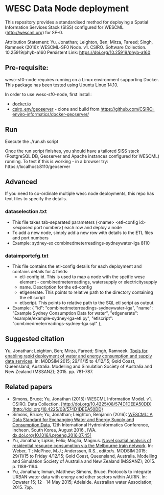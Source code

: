 # WESC Data Node deployment

This repository provides a standardised method for deploying a Spatial Information Services Stack (SISS) configured
for WESCML (http://wescml.org) for SF-0.

Attribution Statement: Yu, Jonathan; Leighton, Ben; Mirza, Fareed; Singh, Ramneek (2016): WESCML-SF0 Node. v1. CSIRO. Software Collection. 10.25919/phyb-a160
Persistent Link: https://doi.org/10.25919/phyb-a160 


## Pre-requisite:
wesc-sf0-node requires running on a Linux environment supporting  Docker. This package has been tested using Ubuntu Linux 14.10.

In order to use wesc-sf0-node, first install:
- [docker.io](http://docker.io)
- [csiro_env/geoserver](https://github.com/CSIRO-enviro-informatics/docker-geoserver/) - clone and build from  https://github.com/CSIRO-enviro-informatics/docker-geoserver/


## Run
Execute the ./run.sh script

Once the run script finishes, you should have a tailored SISS stack (PostgreSQL DB, Geoserver and Apache instances configured
for WESCML) running. 
To test if this is working - in a browser try:
 https://localhost:8110/geoserver


## Advanced

If you need to co-ordinate multiple wesc node deployments, this repo has text files to specify the details.

### dataselection.txt
- This file takes tab-separated parameters (\<name\> \<etl-config id\> \<exposed port number\>)  each row and deploy a node
- To add a new node, simply add a new row with details to the ETL files and port numbers
- Example: 
sydney-ex       combinedmeterreadings-sydneywater-lga   8110


### dataimportcfg.txt
- This file contains the etl-config details for each deployment and contains details for 4 fields:
  * etl-config id. This is used to map a node with the spcific wesc element - combinedmeterreadings, watersupply or electricitysupply
  * name. Description for the etl-config
  * etlgenerate. This points to relative path to the directory containing the etl script
  * etlscript. This points to relative path to the SQL etl script as output.
- Example:
    {
        "id": "combinedmeterreadings-sydneywater-lga",
        "name": "Example Sydney Consumption Data for water",
        "etlgenerate": "example/example-sydney-lga-etl.py",
        "etlscript": "combinedmeterreadings-sydney-lga.sql"
    },


## Suggested citation

Yu, Jonathan; Leighton, Ben; Mirza, Fareed; Singh, Ramneek. [Tools for enabling rapid deployment of water and energy consumption and supply data services](http://www.mssanz.org.au/modsim2015/C8/yu.pdf). In: MODSIM 2015; 29/11/15 to 4/12/15; Gold Coast, Queensland, Australia. Modelling and Simulation Society of Australia and New Zealand (MSSANZ); 2015. pp. 781-787.

## Related papers

- Simons, Bruce; Yu, Jonathan (2015): WESCML Information Model. v1. CSIRO. Data Collection. [http://doi.org/10.4225/08/574D1DEEA50DD](http://doi.org/10.4225/08/574D1DEEA50DD)
- Simons, Bruce; Yu, Jonathan; Leighton, Benjamin (2016): [WESCML: A Data Standard for Exchanging Water and Energy Supply and Consumption Data](http://dx.doi.org/10.1016/j.proeng.2016.07.451), 12th International Hydroinformatics Conference, Incheon, South Korea, August 2016., IWA. [dx.doi.org/10.1016/j.proeng.2016.07.451](http://dx.doi.org/10.1016/j.proeng.2016.07.451)
- Yu, Jonathan; Lipkin, Felix; Moglia, Magnus. [Novel spatial analysis of residential resource consumption via the Melbourne train network](http://www.mssanz.org.au/modsim2015/M4/yu.pdf). In: Weber, T.; McPhee, M.J.; Anderssen, R.S., editor/s. MODSIM 2015; 29/11/15 to Friday 4/12/15; Gold Coast, Queensland, Australia. Modelling and Simulation Society of Australia and New Zealand (MSSANZ); 2015. p. 1188-1194.
- Yu, Jonathan; Inman, Matthew; Simons, Bruce. Protocols to integrate URBAN water data with energy and other sectors within AURIN. In: Ozwater 15; 12 - 14 May 2015; Adelaide. Australian water Association; 2015. 7pp.
